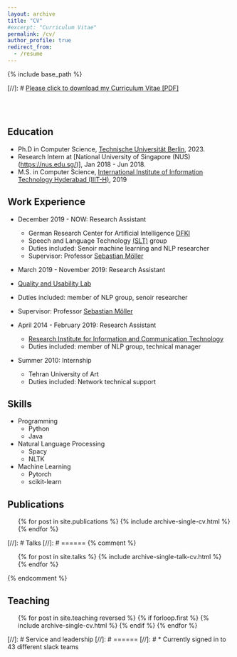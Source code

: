 ```yaml
---
layout: archive
title: "CV"
#excerpt: "Curriculum Vitae"
permalink: /cv/
author_profile: true
redirect_from:
  - /resume
---
```


{% include base_path %}

[//]: # [Please click to download my Curriculum Vitae [PDF]](https://salarmohtaj.github.io/files/paper1.pdf)


<br/><br/>

## Education

* Ph.D in Computer Science, [Technische Universität Berlin](https://www.tu-berlin.de/), 2023.
* Research Intern at [National University of Singapore (NUS)(https://nus.edu.sg/)], Jan 2018 - Jun 2018.
* M.S. in Computer Science, [International Institute of Information Technology Hyderabad (IIIT-H)](https://www.iiit.ac.in/), 2019



## Work Experience

* December 2019 - NOW: Research Assistant
  * German Research Center for Artificial Intelligence [DFKI](https://www.dfki.de/web/)
  * Speech and Language Technology [(SLT)](https://www.dfki.de/web/forschung/forschungsbereiche/speech-and-language-technology/) group
  * Duties included: Senoir machine learning and NLP researcher
  * Supervisor: Professor [Sebastian Möller](https://www.qu.tu-berlin.de/menue/team/professur/)
  
 * March 2019 - November 2019: Research Assistant
  * [Quality and Usability Lab](https://www.qu.tu-berlin.de/menue/qu/parameter/en/)
  * Duties included: member of NLP group, senoir researcher
  * Supervisor: Professor [Sebastian Möller](https://www.qu.tu-berlin.de/menue/team/professur/)


* April 2014 - February 2019: Research Assistant
  * [Research Institute for Information and Communication Technology](http://www.ictrc.ac.ir/EN/Home)
  * Duties included: member of NLP group, technical manager
  
* Summer 2010: Internship
  * Tehran University of Art
  * Duties included: Network technical support


## Skills

* Programming
  * Python
  * Java
* Natural Language Processing
  * Spacy
  * NLTK
* Machine Learning
  * Pytorch
  * scikit-learn


## Publications

  <ul>{% for post in site.publications %}
    {% include archive-single-cv.html %}
  {% endfor %}</ul>
  
[//]: # Talks
[//]: # ======
{% comment %}
<ul>{% for post in site.talks %}
{% include archive-single-talk-cv.html %}
{% endfor %}</ul>
{% endcomment %}


## Teaching

  <ul>{% for post in site.teaching reversed %}
  {% if forloop.first %}
    {% include archive-single-cv.html %}
    {% endif %}
  {% endfor %}</ul>
  
[//]: # Service and leadership
[//]: # ======
[//]: # * Currently signed in to 43 different slack teams
